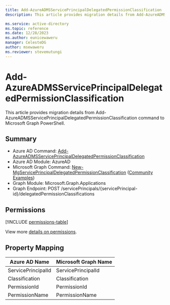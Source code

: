 ```yaml
---
title: Add-AzureADMSServicePrincipalDelegatedPermissionClassification
description: This article provides migration details from Add-AzureADMSServicePrincipalDelegatedPermissionClassification command to Microsoft Graph PowerShell.

ms.service: active-directory
ms.topic: reference
ms.date: 12/28/2023
ms.author: eunicewaweru
manager: CelesteDG
author: msewaweru
ms.reviewer: stevemutungi
---
```


# Add-AzureADMSServicePrincipalDelegatedPermissionClassification

This article provides migration details from Add-AzureADMSServicePrincipalDelegatedPermissionClassification command to Microsoft Graph PowerShell.

## Summary

+ Azure AD Command: [Add-AzureADMSServicePrincipalDelegatedPermissionClassification](/powershell/module/azuread/add-azureadmsserviceprincipaldelegatedpermissionclassification)
+ Azure AD Module: AzureAD
+ Microsoft Graph Command: [New-MgServicePrincipalDelegatedPermissionClassification](/powershell/module/microsoft.graph.applications/new-mgserviceprincipaldelegatedpermissionclassification) ([Community Examples](https://github.com/orgs/msgraph/discussions?discussions_q=New-MgServicePrincipalDelegatedPermissionClassification))
+ Graph Module: Microsoft.Graph.Applications
+ Graph Endpoint: POST /servicePrincipals/{servicePrincipal-id}/delegatedPermissionClassifications

## Permissions

[!INCLUDE [permissions-table](~/graphref/api-reference/v1.0/includes/permissions/serviceprincipal-post-delegatedpermissionclassifications-permissions.md)]

View more [details on permissions](/graph/api/serviceprincipal-post-delegatedpermissionclassifications#permissions).

## Property Mapping

|Azure AD Name|Microsoft Graph Name|
|---|---|
|ServicePrincipalId|ServicePrincipalId|
|Classification|Classification|
|PermissionId|PermissionId|
|PermissionName|PermissionName|